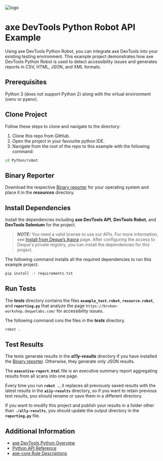 ![logo](./docs/logo-python-robot.png)

# axe DevTools Python Robot API Example

Using axe DevTools Python Robot, you can integrate axe DevTools into your existing testing environment. This example project demonstrates how axe DevTools Python Robot is used to detect accessibility issues and generates reports in CSV, HTML, JSON, and XML formats.

## Prerequisites

Python 3 (does not support Python 2) along with the virtual environment (venv or pyenv).

## Clone Project

Follow these steps to clone and navigate to the directory:

1. Clone this repo from GitHub.
2. Open the project in your favourite python IDE.
3. Navigate from the root of the repo to this example with the following command:

```sh
cd Python/robot
```

## Binary Reporter

Download the respective [Binary reporter](https://docs.deque.com/devtools-html/4.0.0/en/downloads#binary-reporter) for your operating system and place it in the **_resources_** directory.

## Install Dependencies

Install the dependencies including **axe DevTools API**, **DevTools Robot**, and **DevTools Selenium** for the project.

> **_NOTE:_**
> You need a valid license to use our APIs. For more information, see [Install from Deque’s Agora](https://docs.deque.com/devtools-html/4.0.0/en/py-getting-started) page. After configuring the access to Deque's private registry, you can install the dependencies for this project.

The following command installs all the required dependencies to run this example project.

```sh
pip install -r requirements.txt
```

## Run Tests

The **_tests_** directory contains the files **`example_test.robot`**, **`resource.robot`**, and **`reporting.py`** that analyze the page `https://broken-workshop.dequelabs.com/` for accessibility issues.

The following command runs the files in the **_tests_** directory.

```sh
robot .
```

## Test Results

The tests generate results in the **_a11y-results_** directory if you have installed the [Binary reporter](https://docs.deque.com/devtools-html/4.0.0/en/downloads#binary-reporter). Otherwise, they generate only JSON results.

The **`executive-report.html`** file is an executive summary report aggregating results from all scans into one page.

Every time you run **`robot .`**, it replaces all previously saved results with the latest results in the **`a11y-results`** directory, so if you want to retain previous test results, you should rename or save them in a different directory.

If you want to modify this project and publish your results in a folder other than **`./ally-results`**, you should update the output directory in the **`reporting.py`** file.

## Additional Information

- [axe DevTools Python Overview](https://docs.deque.com/devtools-html/4.0.0/en/py-usage-overview)
- [Python API Reference](https://docs.deque.com/devtools-html/4.0.0/en/py-api-robot)
- [axe-core Rule Descriptions](https://github.com/dequelabs/axe-core/blob/master/doc/rule-descriptions.md)
